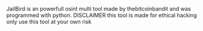 JailBird is an powerfull osint multi tool made by thebitcoinbandit and was programmed with python. DISCLAIMER this tool is made for ethical hacking only use this tool at your own risk
